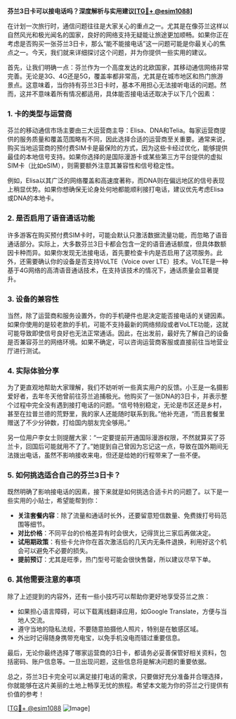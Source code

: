**芬兰3日卡可以接电话吗？深度解析与实用建议[[TG💪+ @esim1088](https://t.me/s/esim1088)]**

在计划一次旅行时，通信问题往往是大家关心的重点之一。尤其是在像芬兰这样以自然风光和极光闻名的国家，良好的网络支持无疑能让旅途更加顺畅。如果你正在考虑是否购买一张芬兰3日卡，那么“能不能接电话”这一问题可能是你最关心的焦点之一。今天，我们就来详细探讨这个问题，并为你提供一些实用的建议。

首先，让我们明确一点：芬兰作为一个高度发达的北欧国家，其移动通信网络非常完善。无论是3G、4G还是5G，覆盖率都非常高，尤其是在城市地区和热门旅游景点。这意味着，当你持有芬兰3日卡时，基本不用担心无法接听电话的问题。然而，这并不意味着所有情况都适用，具体能否接电话还取决于以下几个因素：

### **1. 卡的类型与运营商**
芬兰的移动通信市场主要由三大运营商主导：Elisa、DNA和Telia。每家运营商提供的服务质量和覆盖范围略有不同，因此选择合适的运营商至关重要。通常来说，购买当地运营商的预付费SIM卡是最保险的方式，因为这些卡经过优化，能够提供最佳的本地信号支持。如果你选择的是国际漫游卡或某些第三方平台提供的虚拟SIM卡（比如eSIM），则需要额外注意其兼容性和信号稳定性。

例如，Elisa以其广泛的网络覆盖和高速度著称，而DNA则在偏远地区的信号表现上稍显优势。如果你想确保无论身处何地都能顺利接打电话，建议优先考虑Elisa或DNA的本地卡。

### **2. 是否启用了语音通话功能**
许多游客在购买预付费SIM卡时，可能会默认只激活数据流量功能，而忽略了语音通话部分。实际上，大多数芬兰3日卡都会包含一定的语音通话额度，但具体数额因卡种而异。如果你发现无法接电话，首先要检查卡内是否启用了这项服务。此外，还需要确认你的设备是否支持VoLTE（Voice over LTE）技术。VoLTE是一种基于4G网络的高清语音通话技术，在支持该技术的情况下，通话质量会显著提升。

### **3. 设备的兼容性**
当然，除了运营商和服务设置外，你的手机硬件也是决定能否接电话的关键因素。如果你使用的是较老款的手机，可能不支持最新的网络频段或者VoLTE功能，这就可能导致即使信号良好也无法正常通话。因此，在出发前，最好先了解自己的设备是否兼容芬兰的网络环境。如果不确定，可以咨询运营商客服或直接前往当地营业厅进行测试。

### **4. 实际体验分享**
为了更直观地帮助大家理解，我们不妨听听一些真实用户的反馈。小王是一名摄影爱好者，去年冬天他曾前往芬兰追捕极光。他购买了一张DNA的3日卡，并表示整个过程中完全没有遇到接打电话的问题。“信号特别稳定，无论是市区还是乡村，甚至在拉普兰德的荒野里，我的家人还能随时联系到我。”他补充道，“而且套餐里赠送了不少分钟数，打给国内朋友完全够用。”

另一位用户李女士则提醒大家：“一定要提前开通国际漫游权限，不然就算买了芬兰卡，回国后可能就用不了了。”她提到自己曾因为忘记这一点，导致在国外期间无法拨出电话，虽然不影响接收来电，但还是给她的行程带来了一些不便。

### **5. 如何挑选适合自己的芬兰3日卡？**
既然明确了影响接电话的因素，接下来就是如何挑选合适卡片的问题了。以下是一些实用的小贴士，希望能帮到你：

- **关注套餐内容**：除了流量和通话时长外，还要留意短信数量、免费拨打号码范围等细节。
- **对比价格**：不同平台的价格差异有时会很大，记得货比三家后再做决定。
- **试用期政策**：有些卡允许你在首次激活后的几天内无条件退换，利用好这个机会可以避免不必要的损失。
- **提前预订**：尤其是旺季，热门型号可能会很快售罄，所以建议尽早下单。

### **6. 其他需要注意的事项**
除了上述提到的内容外，还有一些小技巧可以帮助你更好地享受芬兰之旅：

- 如果担心语言障碍，可以下载离线翻译应用，如Google Translate，方便与当地人交流。
- 遵守当地的隐私法规，不要随意拍摄他人照片，特别是在敏感区域。
- 外出时记得随身携带充电宝，以免手机没电而错过重要信息。

最后，无论你最终选择了哪家运营商的3日卡，都请务必妥善保管好相关资料，包括密码、账户信息等。一旦出现问题，这些信息将是解决问题的重要依据。

总之，芬兰3日卡完全可以满足接打电话的需求，只要做好充分准备并合理选择，你就能够在这片美丽的土地上畅享无忧的旅程。希望本文能为你的芬兰之行提供有价值的参考！

[[TG💪+ @esim1088](https://t.me/s/esim1088) ![Image](https://i.postimg.cc/4NQfJmqS/Snipaste-2025-05-13-00-14-12.png)]